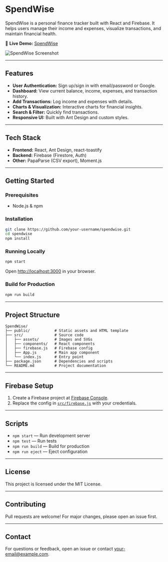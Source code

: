 # SpendWise

SpendWise is a personal finance tracker built with React and Firebase. It helps users manage their income and expenses, visualize transactions, and maintain financial health.

🔗 **Live Demo:** [SpendWise](https://66eb312f1f336d8db28a09e8--glistening-bavarois-d04429.netlify.app)

![SpendWise Screenshot](https://github.com/user-attachments/assets/37f7a961-73f4-4616-be7e-f1100b1cc550)

---

## Features

- **User Authentication:** Sign up/sign in with email/password or Google.
- **Dashboard:** View current balance, income, expenses, and transaction history.
- **Add Transactions:** Log income and expenses with details.
- **Charts & Visualization:** Interactive charts for financial insights.
- **Search & Filter:** Quickly find transactions.
- **Responsive UI:** Built with Ant Design and custom styles.

---

## Tech Stack

- **Frontend:** React, Ant Design, react-toastify
- **Backend:** Firebase (Firestore, Auth)
- **Other:** PapaParse (CSV export), Moment.js

---

## Getting Started

### Prerequisites

- Node.js & npm

### Installation

```sh
git clone https://github.com/your-username/spendwise.git
cd spendwise
npm install
```

### Running Locally

```sh
npm start
```
Open [http://localhost:3000](http://localhost:3000) in your browser.

### Build for Production

```sh
npm run build
```

---

## Project Structure

```
SpendWise/
├── public/           # Static assets and HTML template
├── src/              # Source code
│   ├── assets/       # Images and SVGs
│   ├── components/   # React components
│   ├── firebase.js   # Firebase config
│   ├── App.js        # Main app component
│   └── index.js      # Entry point
├── package.json      # Dependencies and scripts
└── README.md         # Project documentation
```

---

## Firebase Setup

1. Create a Firebase project at [Firebase Console](https://console.firebase.google.com/).
2. Replace the config in [`src/firebase.js`](src/firebase.js) with your credentials.

---

## Scripts

- `npm start` — Run development server
- `npm test` — Run tests
- `npm run build` — Build for production
- `npm run eject` — Eject configuration

---

## License

This project is licensed under the MIT License.

---

## Contributing

Pull requests are welcome! For major changes, please open an issue first.

---

## Contact

For questions or feedback, open an issue or contact [your-email@example.com](atishay4969@gmail.com).
